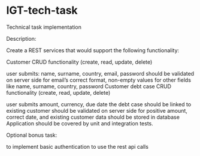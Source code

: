 # IGT-tech-task
Technical task implementation

Description:

Create a REST services that would support the following functionality:

Customer CRUD functionality (create, read, update, delete)

user submits: name, surname, country, email, password
should be validated on server side for email’s correct format, non-empty values for other fields like name, surname, country, password
Customer debt case CRUD functionality (create, read, update, delete)

user submits amount, currency, due date
the debt case should be linked to existing customer
should be validated on server side for positive amount, correct date, and existing customer
data should be stored in database
Application should be covered by unit and integration tests.

Optional bonus task:

to implement basic authentication to use the rest api calls
